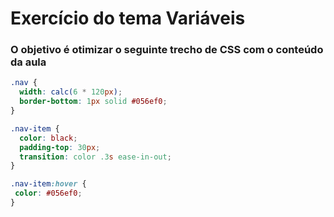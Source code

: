 # Exercício do tema Variáveis

### O objetivo é otimizar o seguinte trecho de CSS com o conteúdo da aula

```scss
.nav {
  width: calc(6 * 120px);
  border-bottom: 1px solid #056ef0; 
}

.nav-item {
  color: black;
  padding-top: 30px;
  transition: color .3s ease-in-out; 
}

.nav-item:hover {
 color: #056ef0;
}

```
